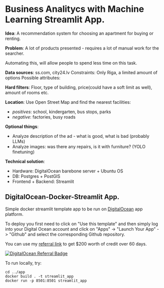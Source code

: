 # Business Analitycs with Machine Learning Streamlit App.
**Idea**: A recommendation system for choosing an apartment for buying or
renting. 

**Problem**: A lot of products presented - requires a lot of manual
work for the searcher. 

Automating this, will allow people to spend less time on
this task. 

**Data sources**: ss.com, city24.lv Constraints: Only Riga, a
limited amount of options Possible attributes:

**Hard filters**:
Floor, type of building, price(could have a soft limit as well), amount of
rooms etc.

**Location**:
Use Open Street Map and find the nearest facilities:
- *positives*: school, kindergarten, bus stops, parks
- *negative*: factories, busy roads
  
**Optional things**: 
- Analyze description of the ad - what is good, what is
bad (probably LLMs) 
- Analyze images: was there any repairs, is it with furniture? (YOLO finetuning) 
  
**Technical solution**:
- Hardware: DigitalOcean barebone server + Ubuntu OS
- DB: Postgres + PostGIS
- Frontend + Backend: Streamlit


## DigitalOcean-Docker-Streamlit App.

Simple docker streamlit template app to be run on [DigitalOcean](https://m.do.co/c/4ab923d6fdc6) app platform.

To deploy you first need to click on "Use this template" and then simply log into your Digital Ocean account and click on "Apps" -> "Launch Your App" -> "Github" and select the corresponding Github repository.

You can use my [referral link](https://m.do.co/c/4ab923d6fdc6) to get $200 worth of credit over 60 days.

[![DigitalOcean Referral Badge](https://web-platforms.sfo2.cdn.digitaloceanspaces.com/WWW/Badge%202.svg)](https://www.digitalocean.com/?refcode=4ab923d6fdc6&utm_campaign=Referral_Invite&utm_medium=Referral_Program&utm_source=badge)


To run locally, try:
```
cd ../app
docker build . -t streamlit_app
docker run -p 8501:8501 streamlit_app
```
